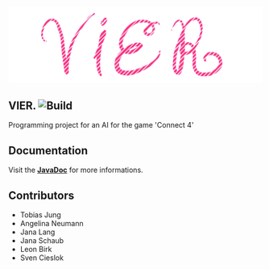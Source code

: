 ![Logo](https://raw.githubusercontent.com/SvenC56/vierpunkt/master/bin/de/dhbw/vierpunkt/gui/ueberschrift.jpg)
## VIER. ![Build](https://travis-ci.org/SvenC56/vierpunkt.svg?branch=master)

Programming project for an AI for the game 'Connect 4'

## Documentation

Visit the [**JavaDoc**](https://htmlpreview.github.io/?https://github.com/SvenC56/vierpunkt/blob/master/doc/index.html) for more informations.

## Contributors

* Tobias Jung
* Angelina Neumann
* Jana Lang
* Jana Schaub
* Leon Birk
* Sven Cieslok